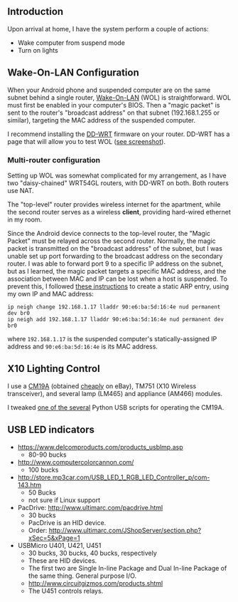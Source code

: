 ## Introduction ##

Upon arrival at home, I have the system perform a couple of actions:
  * Wake computer from suspend mode
  * Turn on lights

## Wake-On-LAN Configuration ##
When your Android phone and suspended computer are on the same subnet behind a single router, [Wake-On-LAN](http://en.wikipedia.org/wiki/Wake_on_lan) (WOL) is straightforward.  WOL must first be enabled in your computer's BIOS.  Then a "magic packet" is sent to the router's "broadcast address" on that subnet (192.168.1.255 or similar), targeting the MAC address of the suspended computer.

I recommend installing the [DD-WRT](http://www.dd-wrt.com/site/support/router-database) firmware on your router. DD-WRT has a page that will allow you to test WOL ([see screenshot](http://androbuntu.googlecode.com/svn/screenshots/ddwrt/wol.png)).

### Multi-router configuration ###
Setting up WOL was somewhat complicated for my arrangement, as I have two "daisy-chained" WRT54GL routers, with DD-WRT on both.  Both routers use NAT.

The "top-level" router provides wireless internet for the apartment, while the second router serves as a wireless **client**, providing hard-wired ethernet in my room.

Since the Android device connects to the top-level router, the "Magic Packet" must be relayed across the second router. Normally, the magic packet is transmitted on the "broadcast address" of the subnet, but I was unable set up port forwarding to the broadcast address on the secondary router.  I was able to forward port 9 to a specific IP address on the subnet, but as I learned, the magic packet targets a specific MAC address, and the association between MAC and IP can be lost when a host is suspended.  To prevent this, I followed [these instructions](http://www.dd-wrt.com/wiki/index.php/WOL#Remote_Wake_On_LAN_via_Port_Forwarding) to create a static ARP entry, using my own IP and MAC address:
```
ip neigh change 192.168.1.17 lladdr 90:e6:ba:5d:16:4e nud permanent dev br0
ip neigh add 192.168.1.17 lladdr 90:e6:ba:5d:16:4e nud permanent dev br0
```
where `192.168.1.17` is the suspended computer's statically-assigned IP address and `90:e6:ba:5d:16:4e` is its MAC address.

## X10 Lighting Control ##
I use a [CM19A](http://www.x10.com/products/x10_cm19a.htm) (obtained [cheaply](http://shop.ebay.com/?&_nkw=cm19a) on eBay), TM751 (X10 Wireless transceiver), and several lamp (LM465) and appliance (AM466) modules.

I tweaked [one of the several](http://m.lemays.org/projects/x10-cm19a-linux-driver) Python USB scripts for operating the CM19A.

## USB LED indicators ##

  * https://www.delcomproducts.com/products_usblmp.asp
    * 80-90 bucks
  * http://www.computercolorcannon.com/
    * 100 bucks
  * http://store.mp3car.com/USB_LED_1_RGB_LED_Controller_p/com-143.htm
    * 50 Bucks
    * not sure if Linux support
  * PacDrive: http://www.ultimarc.com/pacdrive.html
    * 30 bucks
    * PacDrive is an HID device.
    * Order: http://www.ultimarc.com/JShopServer/section.php?xSec=5&xPage=1
  * USBMicro U401, U421, U451
    * 30 bucks, 30 bucks, 40 bucks, respectively
    * These are HID devices.
    * The first two are Single In-line Package and Dual In-line Package of the same thing.  General purpose I/O.
    * http://www.circuitgizmos.com/products.shtml
    * The U451 controls relays.